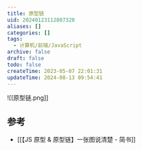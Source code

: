 ```yaml
---
title: 原型链
uid: 20240123112807320
aliases: []
categories: []
tags:
  - 计算机/前端/JavaScript
archive: false
draft: false
todo: false
createTime: 2023-05-07 22:01:31
updateTime: 2024-08-13 09:54:41
---
```


![[原型链.png]]

## 参考

- [[【JS 原型 & 原型链】一张图说清楚 - 简书]]
